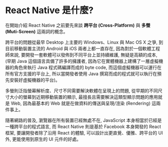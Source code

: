 # React Native 是什麼?
在開始介紹 React Native 之前要先來談 **跨平台 (Cross-Platform)** 與 **多螢 (Muti-Screen)** 這兩詞的概念。

跨平台的問題從最早 Desktop 上主要的 Windows、Linux 與 Mac OS X 之爭, 到目前移動裝置主流的 Android 與 iOS 兩者上都一直存在, 因為對於一個軟體工程師來說, 要開發一套軟體可以發佈到不同平台上並持續維護, 無疑是高額的成本, (早期 Java 這個語言具備了許多的擁護者, 因為它在實體機器上建構了一層虛擬機器的角色來執行 Java 程式碼編譯而成的 byte code, 而這個虛擬機器可以運行在所有官方支援的平台上, 所以當開發者使用 Java 撰寫而成的程式就可以執行在預先安裝好虛擬機器的平台)。

多螢則泛指螢幕解析度、尺寸不同需要解決軟體在呈現上的問題, 從早期的不同尺寸大小的螢幕到近期移動裝置的顯示, 最擅長且需要解決這類型顯示問題的應用就是 Web, 因為最基本的 Web 就是在做資料的傳送與呈現/渲染 (Rendering) 這兩件事上。

隨著網路的普及, 瀏覽器在所有裝置已經無處不在, JavaScript 本身相當於已經是一種跨平台的程式語言, 而 React Native 則是基於 Facebook 本身開發的 React 框架, 要讓開發者除了沿用 React 的體驗, 可以設計出更直覺、優雅、跨平台的 UI 外, 更能使用到原生的 UI 元件的好處。